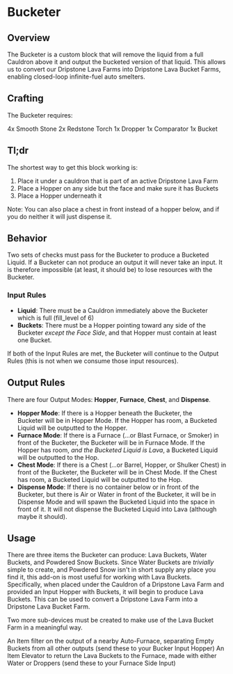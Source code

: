 # Bucketer

## Overview

The Bucketer is a custom block that will remove the liquid from a full Cauldron above it and output the bucketed version of that liquid. This allows us to convert our Dripstone Lava Farms into Dripstone Lava Bucket Farms, enabling closed-loop infinite-fuel auto smelters. 

## Crafting

The Bucketer requires:

4x Smooth Stone
2x Redstone Torch
1x Dropper
1x Comparator
1x Bucket

## Tl;dr
The shortest way to get this block working is:
1. Place it under a cauldron that is part of an active Dripstone Lava Farm
2. Place a Hopper on any side but the face and make sure it has Buckets
3. Place a Hopper underneath it

Note: You can also place a chest in front instead of a hopper below, and if you do neither it will just dispense it.

## Behavior

Two sets of checks must pass for the Bucketer to produce a Bucketed Liquid. If a Bucketer can not produce an output it will never take an input. It is therefore impossible (at least, it should be) to lose resources with the Bucketer.

### Input Rules

* **Liquid**: There must be a Cauldron immediately above the Bucketer which is full (fill_level of 6)
* **Buckets**: There must be a Hopper pointing toward any side of the Bucketer _except the Face Side_, and that Hopper must contain at least one Bucket.

If both of the Input Rules are met, the Bucketer will continue to the Output Rules (this is not when we consume those input resources).

## Output Rules

There are four Output Modes: **Hopper**, **Furnace**, **Chest**, and **Dispense**.

* **Hopper Mode**: If there is a Hopper beneath the Bucketer, the Bucketer will be in Hopper Mode. If the Hopper has room, a Bucketed Liquid will be outputted to the Hopper.   
* **Furnace Mode**: If there is a Furnace (...or Blast Furnace, or Smoker) in front of the Bucketer, the Bucketer will be in Furnace Mode. If the Hopper has room, _and the Bucketed Liquid is Lava_, a Bucketed Liquid will be outputted to the Hop.  
* **Chest Mode**: If there is a Chest (...or Barrel, Hopper, or Shulker Chest) in front of the Bucketer, the Bucketer will be in Chest Mode. If the Chest has room, a Bucketed Liquid will be outputted to the Hop.  
* **Dispense Mode**: If there is no container below or in front of the Bucketer, but there is Air or Water in front of the Bucketer, it will be in Dispense Mode and will spawn the Bucketed Liquid into the space in front of it. It will not dispense the Bucketed Liquid into Lava (although maybe it should).

## Usage

There are three items the Bucketer can produce: Lava Buckets, Water Buckets, and Powdered Snow Buckets. Since Water Buckets are _trivially_ simple to create, and Powdered Snow isn't in short supply any place you find it, this add-on is most useful for working with Lava Buckets. Specifically, when placed under the Cauldron of a Dripstone Lava Farm and provided an Input Hopper with Buckets, it will begin to produce Lava Buckets. This can be used to convert a Dripstone Lava Farm into a Dripstone Lava Bucket Farm. 

Two more sub-devices must be created to make use of the Lava Bucket Farm in a meaningful way. 

An Item filter on the output of a nearby Auto-Furnace, separating Empty Buckets from all other outputs (send these to your Bucker Input Hopper)
An Item Elevator to return the Lava Buckets to the Furnace, made with either Water or Droppers (send these to your Furnace Side Input)
